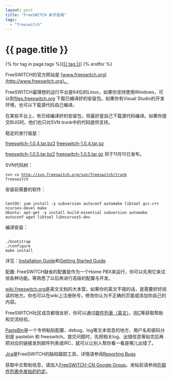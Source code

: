 ```yaml
---
layout: post
title: "FreeSWITCH 新手指南"
tags:
  - "freeswitch"
---
```


# {{ page.title }}

<div class="tags">
{% for tag in page.tags %}[<a class="tag" href="/tags.html#{{ tag }}">{{ tag }}</a>] {% endfor %}
</div>


FreeSWITCH的官方网站是 [www.freeswitch.org](http://www.freeswitch.org)。

FreeSWITCH最理想的运行平台是64位的Linux，如果你坚持使用Windows，可以到[files.freeswitch.org](http://files.freeswitch.org) 下载已编译好的安装包。如果你有Visual Studio的开发环境，也可以下载源代码自己编译。

在某些平台上，有已经编译好的安装包，但最好是自己下载源代码编译。如果你提交BUG时，他们也只对SVN trunk中的代码提供支持。

稳定的发行版是：

[freeswitch-1.0.4.tar.bz2](http://files.freeswitch.org/freeswitch-1.0.4.tar.bz2)
[freeswitch-1.0.4.tar.gz](http://files.freeswitch.org/freeswitch-1.0.4.tar.gz)

[freeswitch-1.0.5.tar.bz2](http://files.freeswitch.org/freeswitch-1.0.5.tar.bz2)
[freeswitch-1.0.5.tar.gz](http://files.freeswitch.org/freeswitch-1.0.5.tar.gz)
将于11月10日发布。

SVN代码树：

<code>svn co http://svn.freeswitch.org/svn/freeswitch/trunk freeswitch</code>

安装前需要的软件：

<code>
CentOS: yum install -y subversion autoconf automake libtool gcc-c++ ncurses-devel make
Ubuntu: apt-get -y install build-essential subversion automake autoconf wget libtool libncurses5-dev
</code>


编译安装：

<code>
./bootstrap
./configure
make install
</code>

详见：[Installation Guide](http://wiki.freeswitch.org/wiki/Installation_Guide)和[Getting Started Guide](http://wiki.freeswitch.org/wiki/Getting_Started_Guide).

配置: FreeSWITCH缺省的配置是作为一个Home PBX来运行，你可以先用它来试验各种功能。等熟悉了以后再进行高级的配置与开发。

[wiki.freeswitch.org](http://wiki.freeswitch.org)是英文文档的大本营，如果你的英文不错的话，是需要好好阅读的地方。你也可以在wiki上注册账号，修改你认为不正确的页面或添加你自己的内容。

FreeSWITCH社区成员都很友好，你可以通过[邮件列表（英文）](lists.freeswitch.org)，[IRC](http://wiki.freeswitch.org/wiki/IRC)等获取帮助和交流经验。

[PasteBin](http://pastebin.freeswitch.org/)是一个专供粘贴配置、debug、log等文本信息的地方，用户名和密码分别是 pastebin 和 freeswitch。提交问题时，先把相关log、出错信息等贴完后再把对应的链接发到邮件列表或IRC，就可以让别人帮你看一看是哪儿出错了。

[Jira](jira.freeswitch.org)是FreeSWITCH的缺陷跟踪工具，详情请参阅[Reporting Bugs]( http://wiki.freeswitch.org/wiki/Reporting_Bugs)

获取中文帮助信息，请加入[FreeSWITCH-CN Google Group](http://groups.google.com/group/freeswitch-cn)。发帖前请参阅[在邮件列表中发帖的约定](http://groups.google.com/group/freeswitch-cn/web/%E5%9C%A8%E9%82%AE%E4%BB%B6%E5%88%97%E8%A1%A8%E4%B8%AD%E5%8F%91%E5%B8%96%E7%9A%84%E7%BA%A6%E5%AE%9A)。
